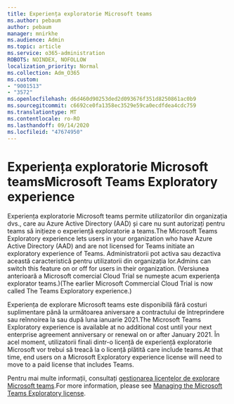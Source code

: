 ```yaml
---
title: Experiența exploratorie Microsoft teams
ms.author: pebaum
author: pebaum
manager: mnirkhe
ms.audience: Admin
ms.topic: article
ms.service: o365-administration
ROBOTS: NOINDEX, NOFOLLOW
localization_priority: Normal
ms.collection: Adm_O365
ms.custom:
- "9001513"
- "3572"
ms.openlocfilehash: d6d460d90253ded2d093676f351d8250861ac0b9
ms.sourcegitcommit: c6692ce0fa1358ec3529e59ca0ecdfdea4cdc759
ms.translationtype: MT
ms.contentlocale: ro-RO
ms.lasthandoff: 09/14/2020
ms.locfileid: "47674950"
---
```

# <a name="microsoft-teams-exploratory-experience"></a><span data-ttu-id="a4f4a-102">Experiența exploratorie Microsoft teams</span><span class="sxs-lookup"><span data-stu-id="a4f4a-102">Microsoft Teams Exploratory experience</span></span>

<span data-ttu-id="a4f4a-103">Experiența exploratorie Microsoft teams permite utilizatorilor din organizația dvs., care au Azure Active Directory (AAD) și care nu sunt autorizați pentru teams să inițieze o experiență exploratorie a teams.</span><span class="sxs-lookup"><span data-stu-id="a4f4a-103">The Microsoft Teams Exploratory experience lets users in your organization who have Azure Active Directory (AAD) and are not licensed for Teams initiate an exploratory experience of Teams.</span></span> <span data-ttu-id="a4f4a-104">Administratorii pot activa sau dezactiva această caracteristică pentru utilizatorii din organizația lor.</span><span class="sxs-lookup"><span data-stu-id="a4f4a-104">Admins can switch this feature on or off for users in their organization.</span></span> <span data-ttu-id="a4f4a-105">(Versiunea anterioară a Microsoft comercial Cloud Trial se numește acum experiența explorator teams.)</span><span class="sxs-lookup"><span data-stu-id="a4f4a-105">(The earlier Microsoft Commercial Cloud Trial is now called The Teams Exploratory experience.)</span></span>

<span data-ttu-id="a4f4a-106">Experiența de explorare Microsoft teams este disponibilă fără costuri suplimentare până la următoarea aniversare a contractului de întreprindere sau reînnoirea la sau după luna ianuarie 2021.</span><span class="sxs-lookup"><span data-stu-id="a4f4a-106">The Microsoft Teams Exploratory experience is available at no additional cost until your next enterprise agreement anniversary or renewal on or after January 2021.</span></span> <span data-ttu-id="a4f4a-107">În acel moment, utilizatorii finali dintr-o licență de experiență exploratorie Microsoft vor trebui să treacă la o licență plătită care include teams.</span><span class="sxs-lookup"><span data-stu-id="a4f4a-107">At that time, end users on a Microsoft Exploratory experience license will need to move to a paid license that includes Teams.</span></span>

<span data-ttu-id="a4f4a-108">Pentru mai multe informații, consultați [gestionarea licențelor de explorare Microsoft teams](https://docs.microsoft.com/microsoftteams/teams-exploratory/).</span><span class="sxs-lookup"><span data-stu-id="a4f4a-108">For more information, please see [Managing the Microsoft Teams Exploratory license](https://docs.microsoft.com/microsoftteams/teams-exploratory/).</span></span>
